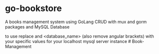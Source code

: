 # go-bookstore

A books management system using GoLang CRUD 
with mux and gorm packages and MySQL Database

to use replace <user> <password> and <database_name> (also remove angular brackets)
with your specific values for your localhost mysql server instance
#   B o o k - M a n a g e m e n t  
 